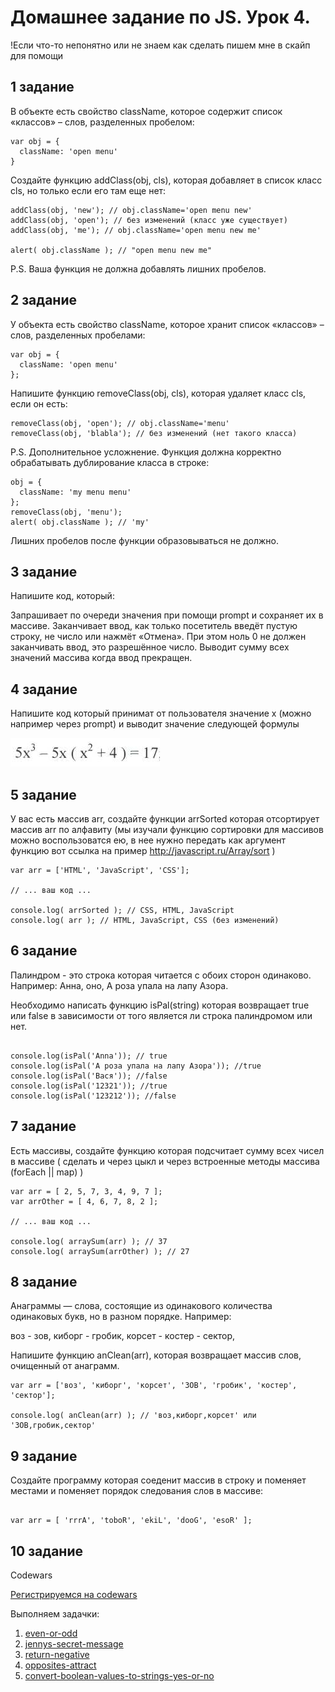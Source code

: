 # Домашнее задание по JS. Урок 4.

!Если что-то непонятно или не знаем как сделать пишем мне в скайп для помощи

## 1 задание

В объекте есть свойство className, которое содержит список «классов» – слов, разделенных пробелом:

```
var obj = {
  className: 'open menu'
}
```

Создайте функцию addClass(obj, cls), которая добавляет в список класс cls, но только если его там еще нет:

```
addClass(obj, 'new'); // obj.className='open menu new'
addClass(obj, 'open'); // без изменений (класс уже существует)
addClass(obj, 'me'); // obj.className='open menu new me'

alert( obj.className ); // "open menu new me"
```

P.S. Ваша функция не должна добавлять лишних пробелов.

## 2 задание

У объекта есть свойство className, которое хранит список «классов» – слов, разделенных пробелами:

```
var obj = {
  className: 'open menu'
};
```
Напишите функцию removeClass(obj, cls), которая удаляет класс cls, если он есть:

```
removeClass(obj, 'open'); // obj.className='menu'
removeClass(obj, 'blabla'); // без изменений (нет такого класса)
```

P.S. Дополнительное усложнение. Функция должна корректно обрабатывать дублирование класса в строке:

```
obj = {
  className: 'my menu menu'
};
removeClass(obj, 'menu');
alert( obj.className ); // 'my'
```

Лишних пробелов после функции образовываться не должно.

## 3 задание

Напишите код, который:

Запрашивает по очереди значения при помощи prompt и сохраняет их в массиве.
Заканчивает ввод, как только посетитель введёт пустую строку, не число или нажмёт «Отмена».
При этом ноль 0 не должен заканчивать ввод, это разрешённое число.
Выводит сумму всех значений массива когда ввод прекращен.

## 4 задание

Напишите код который принимат от пользователя значение x (можно например через prompt) и выводит значение следующей формулы

<img src="https://github.com/kl2karpenko/homework_js/blob/lesson4/task3_2.png"/>

## 5 задание

У вас есть массив arr, создайте функции arrSorted которая отсортирует массив arr по алфавиту (мы изучали функцию сортировки для массивов можно воспользоватся ею, в нее нужно передать как аргумент функцию вот ссылка на пример http://javascript.ru/Array/sort  )

```
var arr = ['HTML', 'JavaScript', 'CSS'];

// ... ваш код ...

console.log( arrSorted ); // CSS, HTML, JavaScript
console.log( arr ); // HTML, JavaScript, CSS (без изменений)

```

## 6 задание

Палиндром - это строка которая читается с обоих сторон одинаково. Например: Анна, оно, А роза упала на лапу Азора.

Необходимо написать функцию isPal(string) которая возвращает true или false в зависимости от того является ли строка палиндромом или нет.

```

console.log(isPal('Anna')); // true
console.log(isPal('А роза упала на лапу Азора')); //true
console.log(isPal('Вася')); //false
console.log(isPal('12321')); //true
console.log(isPal('123212')); //false

```

## 7 задание

Есть массивы, создайте функцию которая подсчитает сумму всех чисел в массиве ( сделать и через цыкл и через встроенные методы массива (forEach || map) )

```
var arr = [ 2, 5, 7, 3, 4, 9, 7 ];
var arrOther = [ 4, 6, 7, 8, 2 ];

// ... ваш код ...

console.log( arraySum(arr) ); // 37
console.log( arraySum(arrOther) ); // 27

```

## 8 задание

Анаграммы — слова, состоящие из одинакового количества одинаковых букв, но в разном порядке. Например:

воз - зов, киборг - гробик, корсет - костер - сектор, 

Напишите функцию anClean(arr), которая возвращает массив слов, очищенный от анаграмм.

```
var arr = ['воз', 'киборг', 'корсет', 'ЗОВ', 'гробик', 'костер', 'сектор'];

console.log( anClean(arr) ); // 'воз,киборг,корсет' или 'ЗОВ,гробик,сектор'

```

## 9 задание

Создайте программу которая соеденит массив в строку и поменяет местами и поменяет порядок следования слов в массиве:

```

var arr = [ 'rrrA', 'toboR', 'ekiL', 'dooG', 'esoR' ];

```
## 10 задание

Codewars

<a href="http://www.codewars.com/r/qEzvHw">Регистрируемся на codewars</a>

Выполняем задачки:

<ol>
<li> <a href="http://www.codewars.com/kata/even-or-odd">even-or-odd</a></li>
<li> <a href="http://www.codewars.com/kata/jennys-secret-message">jennys-secret-message</a></li>
<li> <a href="http://www.codewars.com/kata/return-negative">return-negative</a></li>
<li> <a href="http://www.codewars.com/kata/opposites-attract">opposites-attract</a></li>
<li> <a href="http://www.codewars.com/kata/convert-boolean-values-to-strings-yes-or-no">convert-boolean-values-to-strings-yes-or-no</a></li>
</ol>
